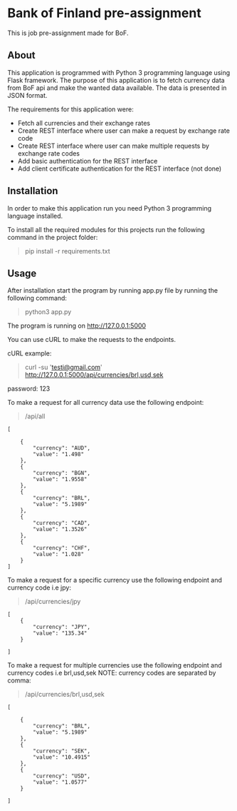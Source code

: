 # Bank of Finland pre-assignment
This is job pre-assignment made for BoF.

## About
This application is programmed with Python 3 programming language using Flask framework. The purpose of this application is to fetch currency data from BoF api and make the wanted data available. The data is presented in JSON format.

The requirements for this application were:

- Fetch all currencies and their exchange rates
- Create REST interface where user can make a request by exchange rate code
- Create REST interface where user can make multiple requests by exchange rate codes
- Add basic authentication for the REST interface
- Add client certificate authentication for the REST interface (not done)

## Installation
In order to make this application run you need Python 3 programming language installed.

To install all the required modules for this projects run the following command in the project folder:
>pip install -r requirements.txt

## Usage
After installation start the program by running app.py file by running the following command:
>python3 app.py

The program is running on http://127.0.0.1:5000

You can use cURL to make the requests to the endpoints.

cURL example:
> curl -su 'testi@gmail.com' http://127.0.0.1:5000/api/currencies/brl,usd,sek

password: 123

To make a request for all currency data use the following endpoint:
>/api/all


```
[

    {
        "currency": "AUD",
        "value": "1.498"
    },
    {
        "currency": "BGN",
        "value": "1.9558"
    },
    {
        "currency": "BRL",
        "value": "5.1989"
    },
    {
        "currency": "CAD",
        "value": "1.3526"
    },
    {
        "currency": "CHF",
        "value": "1.028"
    }
]

```

To make a request for a specific currency use the following endpoint and currency code i.e jpy:
>/api/currencies/jpy

```
[
    {
        "currency": "JPY",
        "value": "135.34"
    }

]
```

To make a request for multiple currencies use the following endpoint and currency codes i.e brl,usd,sek NOTE: currency codes are separated by comma:
>/api/currencies/brl,usd,sek

```
[

    {
        "currency": "BRL",
        "value": "5.1989"
    },
    {
        "currency": "SEK",
        "value": "10.4915"
    },
    {
        "currency": "USD",
        "value": "1.0577"
    }

]
```